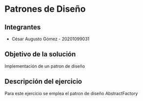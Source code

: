 # Patrones de Diseño

## Integrantes
* César Augusto Gómez - 20201099031

## Objetivo de la solución
Implementación de un patron de diseño

## Descripción del ejercicio
Para este ejercicio se emplea el patron de diseño AbstractFactory
